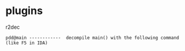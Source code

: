 # plugins

r2dec

```
pdd@main ------------  decompile main() with the following command (like F5 in IDA)
```

